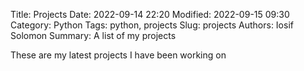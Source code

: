Title: Projects
Date: 2022-09-14 22:20
Modified: 2022-09-15 09:30
Category: Python
Tags: python, projects
Slug: projects
Authors: Iosif Solomon
Summary: A list of my projects

These are my latest projects I have been working on
